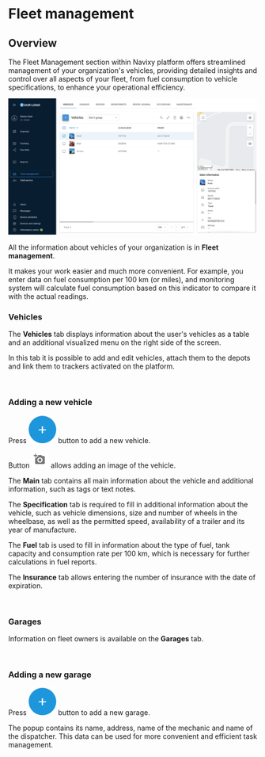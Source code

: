 # Fleet management

## Overview

The Fleet Management section within Navixy platform offers streamlined management of your organization's vehicles, providing detailed insights and control over all aspects of your fleet, from fuel consumption to vehicle specifications, to enhance your operational efficiency.

![](../attachments/image-20240814-173711.png)

All the information about vehicles of your organization is in **Fleet management**.

It makes your work easier and much more convenient. For example, you enter data on fuel consumption per 100 km (or miles), and monitoring system will calculate fuel consumption based on this indicator to compare it with the actual readings.

### Vehicles

The **Vehicles** tab displays information about the user's vehicles as a table and an additional visualized menu on the right side of the screen.

In this tab it is possible to add and edit vehicles, attach them to the depots and link them to trackers activated on the platform.

<figure><img src="https://www.navixy.com/wp-content/uploads/2020/03/ibjhfk4-600x295.png" alt=""><figcaption></figcaption></figure>

### Adding a new vehicle

Press <img src="../attachments/chrome_py0qhiu5p8.webp" alt="chrome_py0qhiu5p8.webp" data-size="line"> button to add a new vehicle.

Button <img src="../attachments/image-20241127-142058.png" alt="image-20241127-142058.png" data-size="line"> allows adding an image of the vehicle.

The **Main** tab contains all main information about the vehicle and additional information, such as tags or text notes.

The **Specification** tab is required to fill in additional information about the vehicle, such as vehicle dimensions, size and number of wheels in the wheelbase, as well as the permitted speed, availability of a trailer and its year of manufacture.

The **Fuel** tab is used to fill in information about the type of fuel, tank capacity and consumption rate per 100 km, which is necessary for further calculations in fuel reports.

The **Insurance** tab allows entering the number of insurance with the date of expiration.

<figure><img src="https://www.navixy.com/wp-content/uploads/2020/03/ukhzw1q-502x600.png" alt=""><figcaption></figcaption></figure>

### Garages

Information on fleet owners is available on the **Garages** tab.

<figure><img src="https://www.navixy.com/wp-content/uploads/2020/03/t7ibvhm-600x295.png" alt=""><figcaption></figcaption></figure>

### Adding a new garage

Press <img src="../attachments/chrome_py0qhiu5p8.webp" alt="chrome_py0qhiu5p8.webp" data-size="line"> button to add a new garage.

The popup contains its name, address, name of the mechanic and name of the dispatcher. This data can be used for more convenient and efficient task management.

<figure><img src="https://www.navixy.com/wp-content/uploads/2020/03/dvdlrlz-430x600.png" alt=""><figcaption></figcaption></figure>
